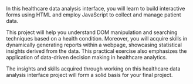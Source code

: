 In this healthcare data analysis interface, you will learn to build interactive forms using HTML and employ JavaScript to collect and manage patient data.

This project will help you understand DOM manipulation and searching techniques based on a health condition. Moreover, you will acquire skills in dynamically generating reports within a webpage, showcasing statistical insights derived from the data. This practical exercise also emphasizes the application of data-driven decision making in healthcare analytics.

The insights and skills acquired through working on this healthcare data analysis interface project will form a solid basis for your final project.
